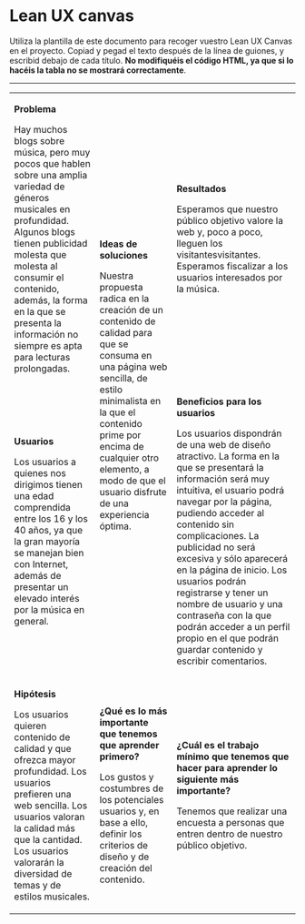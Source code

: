 # Lean UX canvas

Utiliza la plantilla de este documento para recoger vuestro Lean UX Canvas en el proyecto. Copiad y pegad el texto después de la línea de guiones, y escribid debajo de cada título. **No modifiquéis el código HTML, ya que si lo hacéis la tabla no se mostrará correctamente**.

--------------

<table markdown="1"><tbody><tr><td markdown="1">

**Problema**

Hay muchos blogs sobre música, pero muy pocos que hablen sobre una amplia variedad de géneros musicales en profundidad. Algunos blogs tienen publicidad molesta que molesta al consumir el contenido, además, la forma en la que se presenta la información no siempre es apta para lecturas prolongadas. 

</td><td rowspan=2 markdown="1">

**Ideas de soluciones**

Nuestra propuesta radica en la creación de un contenido de calidad para que se consuma en una página web sencilla, de estilo minimalista en la que el contenido prime por encima de cualquier otro elemento, a modo de que el usuario disfrute de una experiencia óptima. 

</td><td markdown="1">

**Resultados**

Esperamos que nuestro público objetivo valore la web y, poco a poco, lleguen los visitantesvisitantes. Esperamos fiscalizar a los usuarios interesados por la música.  

</td></tr><tr><td markdown="1">

**Usuarios**

Los usuarios a quienes nos dirigimos tienen una edad comprendida entre los 16 y los 40 años, ya que la gran mayoría se manejan bien con Internet, además de presentar un elevado interés por la música en general. 

</td><td markdown="1">

**Beneficios para los usuarios**

Los usuarios dispondrán de una web de diseño atractivo. La forma en la que se presentará la información será muy intuitiva, el usuario podrá navegar por la página, pudiendo acceder al contenido sin complicaciones. 
La publicidad no será excesiva y sólo aparecerá en la página de inicio. Los usuarios podrán registrarse y tener un nombre de usuario y una contraseña con la que podrán acceder a un perfil propio en el que podrán guardar contenido y escribir comentarios.  

</td></tr><tr><td markdown="1">

**Hipótesis**  

Los usuarios quieren contenido de calidad y que ofrezca mayor profundidad. 
Los usuarios prefieren una web sencilla.
Los usuarios valoran la calidad más que la cantidad.
Los usuarios valorarán la diversidad de temas y de estilos musicales.

</td><td markdown="1">

**¿Qué es lo más importante que tenemos que aprender primero?**

Los gustos y costumbres de los potenciales usuarios y, en base a ello, definir los criterios de diseño y de creación del contenido. 

</td><td markdown="1">

**¿Cuál es el trabajo mínimo que tenemos que hacer para aprender lo siguiente más importante?**

Tenemos que realizar una encuesta a personas que entren dentro de nuestro público objetivo.

</td></tr></tbody></table>
